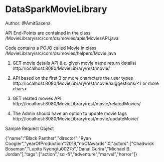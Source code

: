# DataSparkMovieLibrary

Author: @AmitSaxena

API End-Points are contained in the class /MovieLibrary/src/com/ds/movies/apis/MoviesAPI.java

Code contains a POJO called Movie in class /MovieLibrary/src/com/ds/movies/helpers/Movie.java

1. GET movie details API (i.e. given movie name return details)
http://localhost:8080/MovieLibrary/rest/movie/<Movie Name>

2. API based on the first 3 or more characters the user types
http://localhost:8080/MovieLibrary/rest/movie/suggestions/<1 or more chars>

3. GET related movies API.
http://localhost:8080/MovieLibrary/rest/movie/relatedMovies/<Movie Name>

4. The Admin should have an option to update movie tags
http://localhost:8080/MovieLibrary/rest/movie/updateMovie/ 

Sample Request Object 

{"name":"Black Panther","director":"Ryan Coogler","yearOfProduction":2018,"noOfAwards":0,"actors":["Chadwick Boseman","Lupita Nyong\u0027o","Danai Gurira","Michael B. Jordan"],"tags":["action","sci-fi","adventure","marvel","horror"]}
